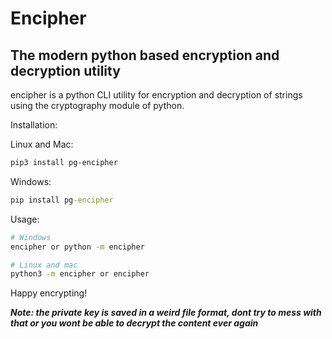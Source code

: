 # Encipher

## The modern python based encryption and decryption utility

encipher is a python CLI utility for encryption and decryption of strings using the cryptography module of python.

Installation:

Linux and Mac:
```sh
pip3 install pg-encipher
```

Windows:
```bat
pip install pg-encipher
```

Usage:

```sh
# Windows
encipher or python -m encipher

# Linux and mac
python3 -m encipher or encipher
```

Happy encrypting!

***Note: the private key is saved in a weird file format, dont try to mess with that or you wont be able to decrypt the content ever again***
